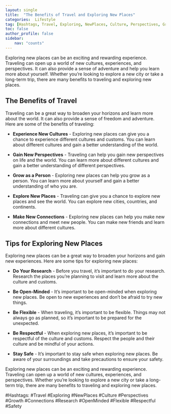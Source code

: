 ```yaml
---
layout: single
title:  "The Benefits of Travel and Exploring New Places"
categories:  Lifestyle
tag: [Hashtags, Travel, Exploring, NewPlaces, Culture, Perspectives, Growth, Connections, Research, OpenMinded, Flexible, Respectful, Safety, ]
toc: false
author_profile: false
sidebar:
    nav: "counts"
---
```

    
Exploring new places can be an exciting and rewarding experience. Traveling can open up a world of new cultures, experiences, and perspectives. It can also provide a sense of adventure and help you learn more about yourself. Whether you’re looking to explore a new city or take a long-term trip, there are many benefits to traveling and exploring new places. 

## The Benefits of Travel

Traveling can be a great way to broaden your horizons and learn more about the world. It can also provide a sense of freedom and adventure. Here are some of the benefits of traveling: 

* **Experience New Cultures** - Exploring new places can give you a chance to experience different cultures and customs. You can learn about different cultures and gain a better understanding of the world. 

* **Gain New Perspectives** - Traveling can help you gain new perspectives on life and the world. You can learn more about different cultures and gain a better understanding of different perspectives. 

* **Grow as a Person** - Exploring new places can help you grow as a person. You can learn more about yourself and gain a better understanding of who you are. 

* **Explore New Places** - Traveling can give you a chance to explore new places and see the world. You can explore new cities, countries, and continents. 

* **Make New Connections** - Exploring new places can help you make new connections and meet new people. You can make new friends and learn more about different cultures. 

## Tips for Exploring New Places

Exploring new places can be a great way to broaden your horizons and gain new experiences. Here are some tips for exploring new places: 

* **Do Your Research** - Before you travel, it’s important to do your research. Research the places you’re planning to visit and learn more about the culture and customs. 

* **Be Open-Minded** - It’s important to be open-minded when exploring new places. Be open to new experiences and don’t be afraid to try new things. 

* **Be Flexible** - When traveling, it’s important to be flexible. Things may not always go as planned, so it’s important to be prepared for the unexpected. 

* **Be Respectful** - When exploring new places, it’s important to be respectful of the culture and customs. Respect the people and their culture and be mindful of your actions. 

* **Stay Safe** - It’s important to stay safe when exploring new places. Be aware of your surroundings and take precautions to ensure your safety. 

Exploring new places can be an exciting and rewarding experience. Traveling can open up a world of new cultures, experiences, and perspectives. Whether you’re looking to explore a new city or take a long-term trip, there are many benefits to traveling and exploring new places. 

#Hashtags: #Travel #Exploring #NewPlaces #Culture #Perspectives #Growth #Connections #Research #OpenMinded #Flexible #Respectful #Safety